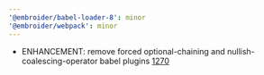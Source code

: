 ```yaml
---
'@embroider/babel-loader-8': minor
'@embroider/webpack': minor
---
```


- ENHANCEMENT: remove forced optional-chaining and nullish-coalescing-operator babel plugins [1270](https://github.com/embroider-build/embroider/pull/1270)
